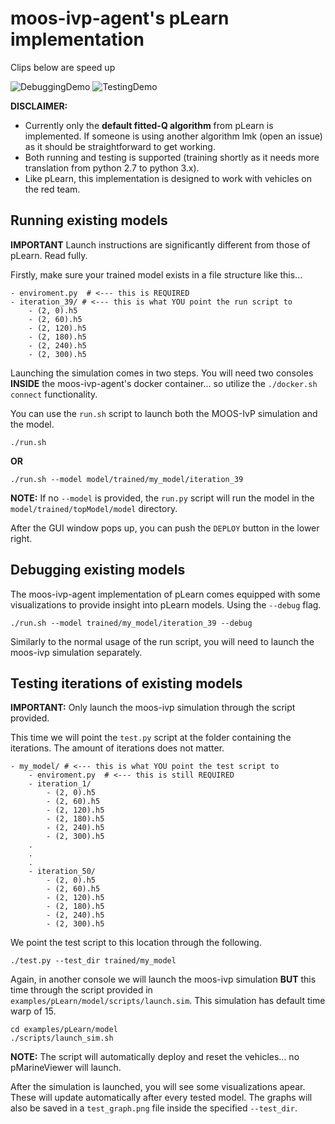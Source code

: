 # moos-ivp-agent's pLearn implementation

Clips below are speed up

![DebuggingDemo](../../assets/DebuggingDemo.gif)
![TestingDemo](../../assets/TestingDemo.gif)

**DISCLAIMER:** 
- Currently only the **default fitted-Q algorithm** from pLearn is implemented. If someone is using another algorithm lmk (open an issue) as it should be straightforward to get working.
- Both running and testing is supported (training shortly as it needs more translation from python 2.7 to python 3.x).
- Like pLearn, this implementation is designed to work with vehicles on the red team.

## Running existing models

**IMPORTANT** Launch instructions are significantly different from those of pLearn. Read fully.

Firstly, make sure your trained model exists in a file structure like this...

```
- enviroment.py  # <--- this is REQUIRED
- iteration_39/ # <--- this is what YOU point the run script to
    - (2, 0).h5
    - (2, 60).h5
    - (2, 120).h5 
    - (2, 180).h5
    - (2, 240).h5
    - (2, 300).h5
```

Launching the simulation comes in two steps. You will need two consoles **INSIDE** the moos-ivp-agent's docker container... so utilize the `./docker.sh connect` functionality.

You can use the `run.sh` script to launch both the MOOS-IvP simulation and the model.

```
./run.sh
```

**OR**

```
./run.sh --model model/trained/my_model/iteration_39
```

**NOTE:** If no `--model` is provided, the `run.py` script will run the model in the `model/trained/topModel/model` directory.

After the GUI window pops up, you can push the `DEPLOY` button in the lower right.

## Debugging existing models

The moos-ivp-agent implementation of pLearn comes equipped with some visualizations to provide insight into pLearn models. Using the `--debug` flag.

```
./run.sh --model trained/my_model/iteration_39 --debug
```

Similarly to the normal usage of the run script, you will need to launch the moos-ivp simulation separately.

## Testing iterations of existing models

**IMPORTANT:** Only launch the moos-ivp simulation through the script provided.

This time we will point the `test.py` script at the folder containing the iterations. The amount of iterations does not matter.

```
- my_model/ # <--- this is what YOU point the test script to
    - enviroment.py  # <--- this is still REQUIRED
    - iteration_1/ 
        - (2, 0).h5
        - (2, 60).h5
        - (2, 120).h5 
        - (2, 180).h5
        - (2, 240).h5
        - (2, 300).h5
    .
    .
    .
    - iteration_50/ 
        - (2, 0).h5
        - (2, 60).h5
        - (2, 120).h5 
        - (2, 180).h5
        - (2, 240).h5
        - (2, 300).h5
```

We point the test script to this location through the following.

```
./test.py --test_dir trained/my_model
```

Again, in another console we will launch the moos-ivp simulation **BUT** this time through the script provided in `examples/pLearn/model/scripts/launch.sim`. This simulation has default time warp of 15.

```
cd examples/pLearn/model
./scripts/launch_sim.sh
```

**NOTE:** The script will automatically deploy and reset the vehicles... no pMarineViewer will launch.

After the simulation is launched, you will see some visualizations apear. These will update automatically after every tested model. The graphs will also be saved in a `test_graph.png` file inside the specified `--test_dir`.